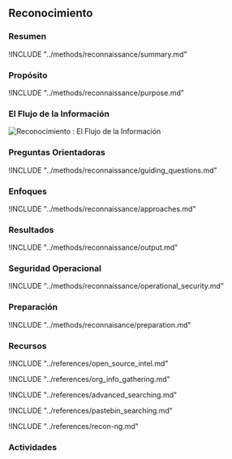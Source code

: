 ## Reconocimiento

### Resumen

!INCLUDE "../methods/reconnaissance/summary.md"

### Propósito

!INCLUDE "../methods/reconnaissance/purpose.md"

### El Flujo de la Información

![Reconocimiento : El Flujo de la Información](images/info_flows/reconnaissance.svg)

### Preguntas Orientadoras

!INCLUDE "../methods/reconnaissance/guiding_questions.md"

### Enfoques

!INCLUDE "../methods/reconnaissance/approaches.md"

### Resultados
!INCLUDE "../methods/reconnaissance/output.md"

### Seguridad Operacional
!INCLUDE "../methods/reconnaissance/operational_security.md"

### Preparación
!INCLUDE "../methods/reconnaisance/preparation.md"




### Recursos
<div class="greybox">

!INCLUDE "../references/open_source_intel.md"

!INCLUDE "../references/org_info_gathering.md"

!INCLUDE "../references/advanced_searching.md"

!INCLUDE "../references/pastebin_searching.md"

!INCLUDE "../references/recon-ng.md"
</div>

### Actividades